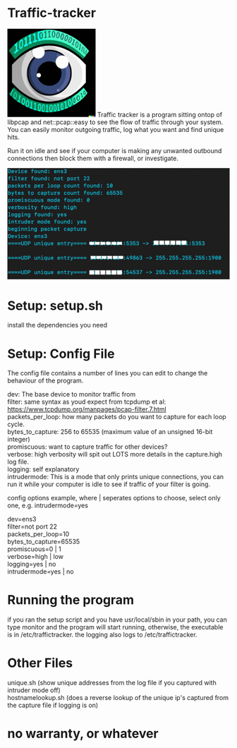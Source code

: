 # Traffic-tracker


<img src="https://github.com/nightintoxicated/Traffic-tracker/blob/main/logo.png" alt="drawing" width="200"/>  
Traffic tracker is a program sitting ontop of libpcap and net::pcap::easy to see the flow of traffic through your system.  
You can easily monitor outgoing traffic, log what you want and find unique hits.  

Run it on idle and see if your computer is making any unwanted outbound connections then block them with a firewall, or investigate.  


<img src="https://github.com/nightintoxicated/Traffic-tracker/blob/main/edit.jpg" alt="drawing"/>  


# Setup: setup.sh  
install the dependencies you need


# Setup: Config File  
The config file contains a number of lines you can edit to change the behaviour of the program.  
  
dev: The base device to monitor traffic from  
filter: same syntax as youd expect from tcpdump et al: https://www.tcpdump.org/manpages/pcap-filter.7.html  
packets_per_loop: how many packets do you want to capture for each loop cycle.  
bytes_to_capture: 256 to 65535 (maximum value of an unsigned 16-bit integer)  
promiscuous: want to capture traffic for other devices?  
verbose: high verbosity will spit out LOTS more details in the capture.high log file.  
logging: self explanatory  
intrudermode: This is a mode that only prints unique connections, you can run it while your computer is idle to see if traffic of your filter is going.  


config options example, where | seperates options to choose, select only one, e.g. intrudermode=yes  

dev=ens3  
filter=not port 22  
packets_per_loop=10  
bytes_to_capture=65535  
promiscuous=0 | 1  
verbose=high | low  
logging=yes | no  
intrudermode=yes | no  

# Running the program  
if you ran the setup script and you have usr/local/sbin in your path, you can type monitor and the program will start running, otherwise, the executable is in /etc/traffictracker.
the logging also logs to /etc/traffictracker. 

  
# Other Files  
unique.sh (show unique addresses from the log file if you captured with intruder mode off)  
hostnamelookup.sh (does a reverse lookup of the unique ip's captured from the capture file if logging is on)



# no warranty, or whatever

